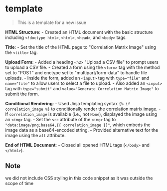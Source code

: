 # template

> This is a template for a new issue

**HTML Structure**:
    - Created an HTML document with the basic structure including `<!doctype html>`, `<html>`, `<head>`, and `<body>` tags.

**Title**:
    - Set the title of the HTML page to "Correlation Matrix Image" using the `<title>` tag.

**Upload Form**:
    - Added a heading `<h2>` "Upload a CSV file" to prompt users to upload a CSV file.
    - Created a form using the `<form>` tag with the method set to "POST" and enctype set to "multipart/form-data" to handle file uploads.
    - Inside the form, added an `<input>` tag with `type="file"` and `name="file"` to allow users to select a file to upload.
    - Also added an `<input>` tag with `type="submit"` and `value="Generate Correlation Matrix Image"` to submit the form.

**Conditional Rendering**:
    - Used Jinja templating syntax `{% if correlation_image %}` to conditionally render the correlation matrix image.
    - If `correlation_image` is available (i.e., not `None`), displayed the image using an `<img>` tag.
    - Set the `src` attribute of the `<img>` tag to `"data:image/png;base64,{{ correlation_image }}"`, which embeds the image data as a base64-encoded string.
    - Provided alternative text for the image using the `alt` attribute.

**End of HTML Document**:
    - Closed all opened HTML tags (`</body>` and `</html>`).

## Note

we did not include CSS  styling in this code snippet as it was
outside the scope of time

